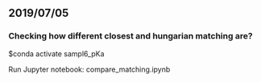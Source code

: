 ## 2019/07/05

### Checking how different closest and hungarian matching are?

$conda activate sampl6_pKa

Run Jupyter notebook: compare_matching.ipynb
